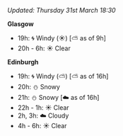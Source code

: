 *Updated: Thursday 31st March 18:30*

**Glasgow**

* 19h: :cyclone: Windy (:sunny:) [:partly_sunny: as of 9h]
* 20h - 6h: :sunny: Clear

**Edinburgh**

* 19h: :cyclone: Windy (:partly_sunny:) [:partly_sunny: as of 16h]
* 20h: :snowman: Snowy
* 21h: :snowman: Snowy [:cloud: as of 16h]
* 22h - 1h: :sunny: Clear
* 2h, 3h: :cloud: Cloudy
* 4h - 6h: :sunny: Clear
